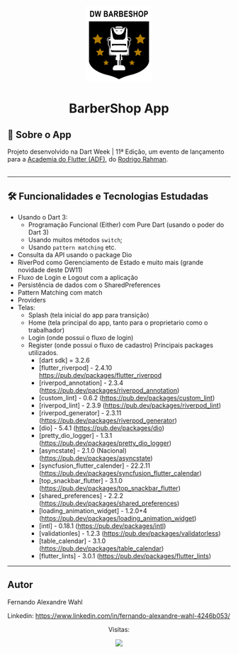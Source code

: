 <p align="center">
    <img src="https://github.com/wahlfernando/Barbershop_AcademiaDoFlutter_DatrWeek11/blob/master/dw_barbershop/assets/images/2x/imgLogo.png" width="150" alt="Logo BarberShop"/>
</p>


<h1 align="center">BarberShop App</h1>

<h2>📖 Sobre o App</h2>

<p>
    Projeto desenvolvido na Dart Week | 11ª Edição, um evento de lançamento para a <a href="http://academiadoflutter.com.br/">Academia do Flutter (ADF)</a>, do <a href="https://github.com/rodrigorahman">Rodrigo Rahman</a>.<br><br>
</p>

---   

<h2>🛠️ Funcionalidades e Tecnologias Estudadas</h2>

- Usando o Dart 3:
    - Programação Funcional (Either) com Pure Dart (usando o poder do Dart 3)
    - Usando muitos métodos `switch`;
    - Usando `pattern matching` etc.
- Consulta da API usando o package Dio
- RiverPod como Gerenciamento de Estado e muito mais (grande novidade deste DW11)
- Fluxo de Login e Logout com a aplicação
- Persistência de dados com o SharedPreferences
- Pattern Matching com match
- Providers
- Telas: 
  - Splash (tela inicial do app para transição)
  - Home (tela principal do app, tanto para o proprietario como o trabalhador)
  - Login (onde possui o fluxo de login)
  - Register (onde possui o fluxo de cadastro)
   Principais packages utilizados.
    - [dart sdk] = 3.2.6
    - [flutter_riverpod] - 2.4.10 https://pub.dev/packages/flutter_riverpod
    - [riverpod_annotation] - 2.3.4 (https://pub.dev/packages/riverpod_annotation)
    - [custom_lint] - 0.6.2 (https://pub.dev/packages/custom_lint)
    - [riverpod_lint] - 2.3.9 (https://pub.dev/packages/riverpod_lint)
    - [riverpod_generator] - 2.3.11 (https://pub.dev/packages/riverpod_generator)
    - [dio] - 5.4.1 (https://pub.dev/packages/dio)
    - [pretty_dio_logger] - 1.3.1 (https://pub.dev/packages/pretty_dio_logger)
    - [asyncstate] - 2.1.0 (Nacional) (https://pub.dev/packages/asyncstate)
    - [syncfusion_flutter_calender] - 22.2.11 (https://pub.dev/packages/syncfusion_flutter_calendar)
    - [top_snackbar_flutter] - 3.1.0 (https://pub.dev/packages/top_snackbar_flutter)
    - [shared_preferences] - 2.2.2 (https://pub.dev/packages/shared_preferences)
    - [loading_animation_widget] - 1.2.0+4 (https://pub.dev/packages/loading_animation_widget)
    - [intl] - 0.18.1 (https://pub.dev/packages/intl)
    - [validationles] - 1.2.3 (https://pub.dev/packages/validatorless)
    - [table_calendar] - 3.1.0 (https://pub.dev/packages/table_calendar)
    - [flutter_lints] - 3.0.1 (https://pub.dev/packages/flutter_lints)

---

## Autor
Fernando Alexandre Wahl

Linkedin: https://www.linkedin.com/in/fernando-alexandre-wahl-4246b053/
<p align="center"> Visitas: </p>
<p align="center">   <img alingn="center" src="https://profile-counter.glitch.me/wahlfernando/count.svg" /></p>
